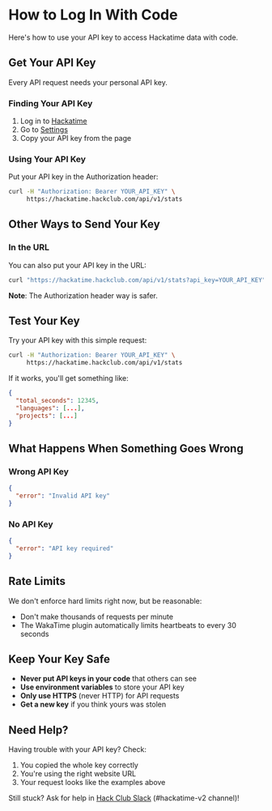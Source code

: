 # How to Log In With Code

Here's how to use your API key to access Hackatime data with code.

## Get Your API Key

Every API request needs your personal API key.

### Finding Your API Key

1. Log in to [Hackatime](https://hackatime.hackclub.com)
2. Go to [Settings](https://hackatime.hackclub.com/my/settings)
3. Copy your API key from the page

### Using Your API Key

Put your API key in the Authorization header:

```bash
curl -H "Authorization: Bearer YOUR_API_KEY" \
     https://hackatime.hackclub.com/api/v1/stats
```

## Other Ways to Send Your Key

### In the URL

You can also put your API key in the URL:

```bash
curl "https://hackatime.hackclub.com/api/v1/stats?api_key=YOUR_API_KEY"
```

**Note**: The Authorization header way is safer.

## Test Your Key

Try your API key with this simple request:

```bash
curl -H "Authorization: Bearer YOUR_API_KEY" \
     https://hackatime.hackclub.com/api/v1/stats
```

If it works, you'll get something like:

```json
{
  "total_seconds": 12345,
  "languages": [...],
  "projects": [...]
}
```

## What Happens When Something Goes Wrong

### Wrong API Key

```json
{
  "error": "Invalid API key"
}
```

### No API Key

```json
{
  "error": "API key required"
}
```

## Rate Limits

We don't enforce hard limits right now, but be reasonable:

- Don't make thousands of requests per minute
- The WakaTime plugin automatically limits heartbeats to every 30 seconds

## Keep Your Key Safe

- **Never put API keys in your code** that others can see
- **Use environment variables** to store your API key
- **Only use HTTPS** (never HTTP) for API requests
- **Get a new key** if you think yours was stolen

## Need Help?

Having trouble with your API key? Check:

1. You copied the whole key correctly
2. You're using the right website URL
3. Your request looks like the examples above

Still stuck? Ask for help in [Hack Club Slack](https://hackclub.slack.com) (#hackatime-v2 channel)!
